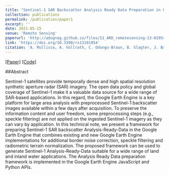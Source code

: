 ```yaml
---
title: "Sentinel-1 SAR Backscatter Analysis Ready Data Preparation in Google Earth Engine"
collection: publications
permalink: /publication/paper1
excerpt: ''
date: 2021-05-15
venue: 'Remote Sensing'
paperurl: 'http://adugnag.github.io/files/S1_ARD_remotesensing-13-01954.pdf'
link: 'https://doi.org/10.3390/rs13101954'
citation: 'A. Mullissa, A. Vollrath, C. Odongo-Braun, B. Slagter, J. Balling,Y. Gou, N. Gorelick, J. Reiche, Sentinel-1 sar backscatter analysis ready data preparation in google earth engine, Remote Sensing 13 (10) (2021) 1954, doi:10.3390/rs13101954'
---
```

[[Paper]](https://doi.org/10.3390/rs13101954) [[Code]](https://github.com/adugnag/gee_s1_ard)

##Abstract

Sentinel-1 satellites provide temporally dense and high spatial resolution synthetic aperture
radar (SAR) imagery. The open data policy and global coverage of Sentinel-1 make it a valuable
data source for a wide range of SAR-based applications. In this regard, the Google Earth Engine
is a key platform for large area analysis with preprocessed Sentinel-1 backscatter images available
within a few days after acquisition. To preserve the information content and user freedom, some
preprocessing steps (e.g., speckle filtering) are not applied on the ingested Sentinel-1 imagery as
they can vary by application. In this technical note, we present a framework for preparing Sentinel-1
SAR backscatter Analysis-Ready-Data in the Google Earth Engine that combines existing and new
Google Earth Engine implementations for additional border noise correction, speckle filtering and
radiometric terrain normalization. The proposed framework can be used to generate Sentinel-1
Analysis-Ready-Data suitable for a wide range of land and inland water applications. The Analysis
Ready Data preparation framework is implemented in the Google Earth Engine JavaScript and
Python APIs.
